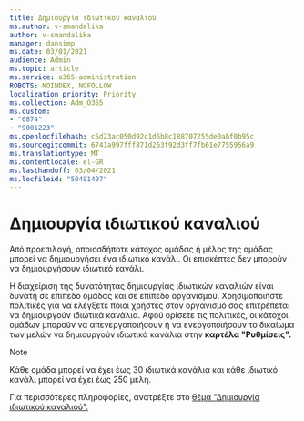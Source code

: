 ```yaml
---
title: Δημιουργία ιδιωτικού καναλιού
ms.author: v-smandalika
author: v-smandalika
manager: dansimp
ms.date: 03/01/2021
audience: Admin
ms.topic: article
ms.service: o365-administration
ROBOTS: NOINDEX, NOFOLLOW
localization_priority: Priority
ms.collection: Adm_O365
ms.custom:
- "6874"
- "9001223"
ms.openlocfilehash: c5d23ac050d92c1d6b8c188707255de0abf0b95c
ms.sourcegitcommit: 6741a997fff871d263f92d3ff7fb61e7755956a9
ms.translationtype: MT
ms.contentlocale: el-GR
ms.lasthandoff: 03/04/2021
ms.locfileid: "50481407"
---
```

# <a name="create-a-private-channel"></a>Δημιουργία ιδιωτικού καναλιού

Από προεπιλογή, οποιοσδήποτε κάτοχος ομάδας ή μέλος της ομάδας μπορεί να δημιουργήσει ένα ιδιωτικό κανάλι. Οι επισκέπτες δεν μπορούν να δημιουργήσουν ιδιωτικό κανάλι. 

Η διαχείριση της δυνατότητας δημιουργίας ιδιωτικών καναλιών είναι δυνατή σε επίπεδο ομάδας και σε επίπεδο οργανισμού. Χρησιμοποιήστε πολιτικές για να ελέγξετε ποιοι χρήστες στον οργανισμό σας επιτρέπεται να δημιουργούν ιδιωτικά κανάλια. Αφού ορίσετε τις πολιτικές, οι κάτοχοι ομάδων μπορούν να απενεργοποιήσουν ή να ενεργοποιήσουν το δικαίωμα των μελών να δημιουργούν ιδιωτικά κανάλια στην **καρτέλα "Ρυθμίσεις".**

> [!NOTE]
> Κάθε ομάδα μπορεί να έχει έως 30 ιδιωτικά κανάλια και κάθε ιδιωτικό κανάλι μπορεί να έχει έως 250 μέλη.

Για περισσότερες πληροφορίες, ανατρέξτε στο [θέμα "Δημιουργία ιδιωτικού καναλιού".](https://docs.microsoft.com/MicrosoftTeams/private-channels#private-channel-creation)


